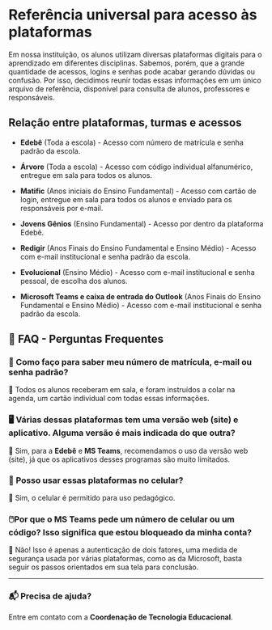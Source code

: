 # Referência universal para acesso às plataformas #

Em nossa instituição, os alunos utilizam diversas plataformas digitais para o aprendizado em diferentes disciplinas. Sabemos, porém, que a grande quantidade de acessos, logins e senhas pode acabar gerando dúvidas ou confusão. Por isso, decidimos reunir todas essas informações em um único arquivo de referência, disponível para consulta de alunos, professores e responsáveis.

## Relação entre plataformas, turmas e acessos ##

* **Edebê** (Toda a escola) - Acesso com número de matrícula e senha padrão da escola.

* **Árvore** (Toda a escola) - Acesso com código individual alfanumérico, entregue em sala para todos os alunos.

* **Matific** (Anos iniciais do Ensino Fundamental) - Acesso com cartão de login, entregue em sala para todos os alunos e enviado para os responsáveis por e-mail.

* **Jovens Gênios** (Ensino Fundamental) - Acesso por dentro da plataforma Edebê.

* **Redigir** (Anos Finais do Ensino Fundamental e Ensino Médio) - Acesso com e-mail institucional e senha padrão da escola.

* **Evolucional** (Ensino Médio) - Acesso com e-mail institucional e senha pessoal, de escolha dos alunos.

* **Microsoft Teams e caixa de entrada do Outlook** (Anos Finais do Ensino Fundamental e Ensino Médio) - Acesso com e-mail institucional e senha padrão da escola.

## 🏢 FAQ - Perguntas Frequentes ##

### 📌 Como faço para saber meu número de matrícula, e-mail ou senha padrão? ###
🔹 Todos os alunos receberam em sala, e foram instruídos a colar na agenda, um cartão individual com todas essas informações.

### 🖥️ Várias dessas plataformas tem uma versão web (site) e aplicativo. Alguma versão é mais indicada do que outra? ###
🔹 Sim, para a **Edebê** e **MS Teams**, recomendamos o uso da versão web (site), já que os aplicativos desses programas são muito limitados. 

### 📱 Posso usar essas plataformas no celular? ###
🔹 Sim, o celular é permitido para uso pedagógico.

### 🖱️Por que o MS Teams pede um número de celular ou um código? Isso significa que estou bloqueado da minha conta? ###
🔹 Não! Isso é apenas a autenticação de dois fatores, uma medida de segurança usada por várias plataformas, como as da Microsoft, basta seguir os passos orientados em sua tela para conclusão.

---
### 📬 Precisa de ajuda? ###
Entre em contato com a **Coordenação de Tecnologia Educacional**.
